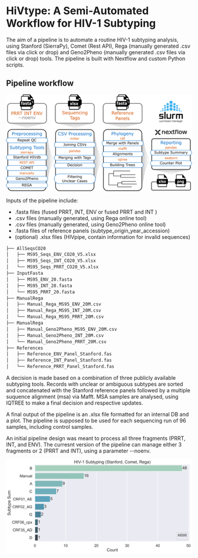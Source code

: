 # HiVtype: A Semi-Automated Workflow for HIV-1 Subtyping

The aim of a pipeline is to automate a routine HIV-1 subtyping analysis, using Stanford (SierraPy), Comet (Rest API), Rega (manually generated .csv files via click or drop) and Geno2Pheno (manually generated .csv files via click or drop) tools. The pipeline is built with Nextflow and custom Python scripts. 

## Pipeline workflow
![Plot](Documentation/images/subtyping_pipeline.png)

Inputs of the pipeline include:

- .fasta files (fused PRRT, INT, ENV or fused PRRT and INT )
- .csv files (manually generated, using Rega online tool)
- .csv files (manually generated, using Geno2Pheno online tool)
- .fasta files of reference panels (subtype_origin_year_accession)
- (optional) .xlsx files (HIVpipe, contain information for invalid sequences)

  
```sh
├── AllSeqsCO20
│   ├── MS95_Seqs_ENV_CO20_V5.xlsx
│   ├── MS95_Seqs_INT_CO20_V5.xlsx
│   └── MS95_Seqs_PRRT_CO20_V5.xlsx
├── InputFasta
│   ├── MS95_ENV_20.fasta
│   ├── MS95_INT_20.fasta
│   └── MS95_PRRT_20.fasta
├── ManualRega
│   ├── Manual_Rega_MS95_ENV_20M.csv
│   ├── Manual_Rega_MS95_INT_20M.csv
│   └── Manual_Rega_MS95_PRRT_20M.csv
├── ManualRega
│   ├── Manual_Geno2Pheno_MS95_ENV_20M.csv
│   ├── Manual_Geno2Pheno_INT_20M.csv
│   └── Manual_Geno2Pheno_PRRT_20M.csv
├── References
│   ├── Reference_ENV_Panel_Stanford.fas
│   ├── Reference_INT_Panel_Stanford.fas
│   └── Reference_PRRT_Panel_Stanford.fas

```

A decision is made based on a combination of three publicly available subtyping tools. Records with unclear or ambiguous subtypes are sorted and concatenated with the Stanford reference panels followed by a multiple suquence alignment (msa) via Mafft. MSA samples are analysed, using IQTREE to make a final decision and respective updates.

A final output of the pipeline is an .xlsx file formatted for an internal DB and a plot. The pipeline is supposed to be used for each sequencing run of 96 samples, including control samples. 

An initial pipeline design was meant to process all three fragments (PRRT, INT, and ENV). The curresnt version of the pipeline can manage either 3 fragments or 2 (PRRT and INT), using a parameter --noenv.

![Plot](Documentation/images/MS95_subtype_counts.png)